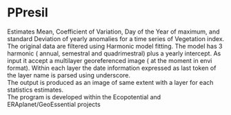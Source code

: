 # PPresil
Estimates Mean, Coefficient of Variation, Day of the Year of maximum, and standard Deviation of yearly anomalies for a time series of Vegetation index. 
The original data are filtered using Harmonic model fitting. The model has 3 harmonic ( annual, semestral and quadrimestral) plus a yearly intercept.
As input it accept a multilayer georeferenced image ( at the moment in envi format). Within each layer the date information expressed as last token of the layer name is parsed using underscore.  
The output is produced as an image of same extent with a layer for each statistics estimates.  
The program is developed within the Ecopotential and ERAplanet/GeoEssential projects
